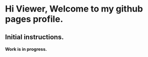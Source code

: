 # Hi Viewer, Welcome to my github pages profile.

## Initial instructions.




#### Work is in progress.
